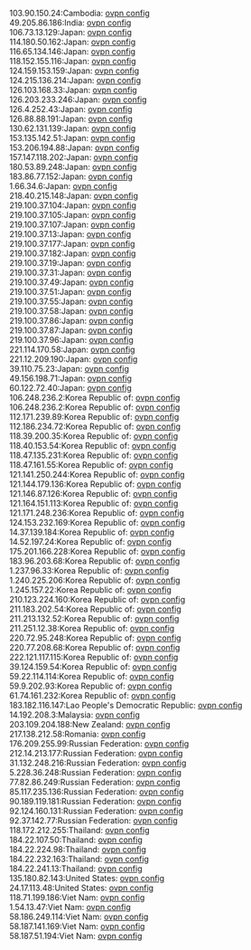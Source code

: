 103.90.150.24:Cambodia: [ovpn config](vpn/103_90_150_24.ovpn)  
49.205.86.186:India: [ovpn config](vpn/49_205_86_186.ovpn)  
106.73.13.129:Japan: [ovpn config](vpn/106_73_13_129.ovpn)  
114.180.50.162:Japan: [ovpn config](vpn/114_180_50_162.ovpn)  
116.65.134.146:Japan: [ovpn config](vpn/116_65_134_146.ovpn)  
118.152.155.116:Japan: [ovpn config](vpn/118_152_155_116.ovpn)  
124.159.153.159:Japan: [ovpn config](vpn/124_159_153_159.ovpn)  
124.215.136.214:Japan: [ovpn config](vpn/124_215_136_214.ovpn)  
126.103.168.33:Japan: [ovpn config](vpn/126_103_168_33.ovpn)  
126.203.233.246:Japan: [ovpn config](vpn/126_203_233_246.ovpn)  
126.4.252.43:Japan: [ovpn config](vpn/126_4_252_43.ovpn)  
126.88.88.191:Japan: [ovpn config](vpn/126_88_88_191.ovpn)  
130.62.131.139:Japan: [ovpn config](vpn/130_62_131_139.ovpn)  
153.135.142.51:Japan: [ovpn config](vpn/153_135_142_51.ovpn)  
153.206.194.88:Japan: [ovpn config](vpn/153_206_194_88.ovpn)  
157.147.118.202:Japan: [ovpn config](vpn/157_147_118_202.ovpn)  
180.53.89.248:Japan: [ovpn config](vpn/180_53_89_248.ovpn)  
183.86.77.152:Japan: [ovpn config](vpn/183_86_77_152.ovpn)  
1.66.34.6:Japan: [ovpn config](vpn/1_66_34_6.ovpn)  
218.40.215.148:Japan: [ovpn config](vpn/218_40_215_148.ovpn)  
219.100.37.104:Japan: [ovpn config](vpn/219_100_37_104.ovpn)  
219.100.37.105:Japan: [ovpn config](vpn/219_100_37_105.ovpn)  
219.100.37.107:Japan: [ovpn config](vpn/219_100_37_107.ovpn)  
219.100.37.13:Japan: [ovpn config](vpn/219_100_37_13.ovpn)  
219.100.37.177:Japan: [ovpn config](vpn/219_100_37_177.ovpn)  
219.100.37.182:Japan: [ovpn config](vpn/219_100_37_182.ovpn)  
219.100.37.19:Japan: [ovpn config](vpn/219_100_37_19.ovpn)  
219.100.37.31:Japan: [ovpn config](vpn/219_100_37_31.ovpn)  
219.100.37.49:Japan: [ovpn config](vpn/219_100_37_49.ovpn)  
219.100.37.51:Japan: [ovpn config](vpn/219_100_37_51.ovpn)  
219.100.37.55:Japan: [ovpn config](vpn/219_100_37_55.ovpn)  
219.100.37.58:Japan: [ovpn config](vpn/219_100_37_58.ovpn)  
219.100.37.86:Japan: [ovpn config](vpn/219_100_37_86.ovpn)  
219.100.37.87:Japan: [ovpn config](vpn/219_100_37_87.ovpn)  
219.100.37.96:Japan: [ovpn config](vpn/219_100_37_96.ovpn)  
221.114.170.58:Japan: [ovpn config](vpn/221_114_170_58.ovpn)  
221.12.209.190:Japan: [ovpn config](vpn/221_12_209_190.ovpn)  
39.110.75.23:Japan: [ovpn config](vpn/39_110_75_23.ovpn)  
49.156.198.71:Japan: [ovpn config](vpn/49_156_198_71.ovpn)  
60.122.72.40:Japan: [ovpn config](vpn/60_122_72_40.ovpn)  
106.248.236.2:Korea Republic of: [ovpn config](vpn/106_248_236_2.ovpn)  
106.248.236.2:Korea Republic of: [ovpn config](vpn/106_248_236_2.ovpn)  
112.171.239.89:Korea Republic of: [ovpn config](vpn/112_171_239_89.ovpn)  
112.186.234.72:Korea Republic of: [ovpn config](vpn/112_186_234_72.ovpn)  
118.39.200.35:Korea Republic of: [ovpn config](vpn/118_39_200_35.ovpn)  
118.40.153.54:Korea Republic of: [ovpn config](vpn/118_40_153_54.ovpn)  
118.47.135.231:Korea Republic of: [ovpn config](vpn/118_47_135_231.ovpn)  
118.47.161.55:Korea Republic of: [ovpn config](vpn/118_47_161_55.ovpn)  
121.141.250.244:Korea Republic of: [ovpn config](vpn/121_141_250_244.ovpn)  
121.144.179.136:Korea Republic of: [ovpn config](vpn/121_144_179_136.ovpn)  
121.146.87.126:Korea Republic of: [ovpn config](vpn/121_146_87_126.ovpn)  
121.164.151.113:Korea Republic of: [ovpn config](vpn/121_164_151_113.ovpn)  
121.171.248.236:Korea Republic of: [ovpn config](vpn/121_171_248_236.ovpn)  
124.153.232.169:Korea Republic of: [ovpn config](vpn/124_153_232_169.ovpn)  
14.37.139.184:Korea Republic of: [ovpn config](vpn/14_37_139_184.ovpn)  
14.52.197.24:Korea Republic of: [ovpn config](vpn/14_52_197_24.ovpn)  
175.201.166.228:Korea Republic of: [ovpn config](vpn/175_201_166_228.ovpn)  
183.96.203.68:Korea Republic of: [ovpn config](vpn/183_96_203_68.ovpn)  
1.237.96.33:Korea Republic of: [ovpn config](vpn/1_237_96_33.ovpn)  
1.240.225.206:Korea Republic of: [ovpn config](vpn/1_240_225_206.ovpn)  
1.245.157.22:Korea Republic of: [ovpn config](vpn/1_245_157_22.ovpn)  
210.123.224.160:Korea Republic of: [ovpn config](vpn/210_123_224_160.ovpn)  
211.183.202.54:Korea Republic of: [ovpn config](vpn/211_183_202_54.ovpn)  
211.213.132.52:Korea Republic of: [ovpn config](vpn/211_213_132_52.ovpn)  
211.251.12.38:Korea Republic of: [ovpn config](vpn/211_251_12_38.ovpn)  
220.72.95.248:Korea Republic of: [ovpn config](vpn/220_72_95_248.ovpn)  
220.77.208.68:Korea Republic of: [ovpn config](vpn/220_77_208_68.ovpn)  
222.121.117.115:Korea Republic of: [ovpn config](vpn/222_121_117_115.ovpn)  
39.124.159.54:Korea Republic of: [ovpn config](vpn/39_124_159_54.ovpn)  
59.22.114.114:Korea Republic of: [ovpn config](vpn/59_22_114_114.ovpn)  
59.9.202.93:Korea Republic of: [ovpn config](vpn/59_9_202_93.ovpn)  
61.74.161.232:Korea Republic of: [ovpn config](vpn/61_74_161_232.ovpn)  
183.182.116.147:Lao People's Democratic Republic: [ovpn config](vpn/183_182_116_147.ovpn)  
14.192.208.3:Malaysia: [ovpn config](vpn/14_192_208_3.ovpn)  
203.109.204.188:New Zealand: [ovpn config](vpn/203_109_204_188.ovpn)  
217.138.212.58:Romania: [ovpn config](vpn/217_138_212_58.ovpn)  
176.209.255.99:Russian Federation: [ovpn config](vpn/176_209_255_99.ovpn)  
212.14.213.177:Russian Federation: [ovpn config](vpn/212_14_213_177.ovpn)  
31.132.248.216:Russian Federation: [ovpn config](vpn/31_132_248_216.ovpn)  
5.228.36.248:Russian Federation: [ovpn config](vpn/5_228_36_248.ovpn)  
77.82.86.249:Russian Federation: [ovpn config](vpn/77_82_86_249.ovpn)  
85.117.235.136:Russian Federation: [ovpn config](vpn/85_117_235_136.ovpn)  
90.189.119.181:Russian Federation: [ovpn config](vpn/90_189_119_181.ovpn)  
92.124.160.131:Russian Federation: [ovpn config](vpn/92_124_160_131.ovpn)  
92.37.142.77:Russian Federation: [ovpn config](vpn/92_37_142_77.ovpn)  
118.172.212.255:Thailand: [ovpn config](vpn/118_172_212_255.ovpn)  
184.22.107.50:Thailand: [ovpn config](vpn/184_22_107_50.ovpn)  
184.22.224.98:Thailand: [ovpn config](vpn/184_22_224_98.ovpn)  
184.22.232.163:Thailand: [ovpn config](vpn/184_22_232_163.ovpn)  
184.22.241.13:Thailand: [ovpn config](vpn/184_22_241_13.ovpn)  
135.180.82.143:United States: [ovpn config](vpn/135_180_82_143.ovpn)  
24.17.113.48:United States: [ovpn config](vpn/24_17_113_48.ovpn)  
118.71.199.186:Viet Nam: [ovpn config](vpn/118_71_199_186.ovpn)  
1.54.13.47:Viet Nam: [ovpn config](vpn/1_54_13_47.ovpn)  
58.186.249.114:Viet Nam: [ovpn config](vpn/58_186_249_114.ovpn)  
58.187.141.169:Viet Nam: [ovpn config](vpn/58_187_141_169.ovpn)  
58.187.51.194:Viet Nam: [ovpn config](vpn/58_187_51_194.ovpn)  
